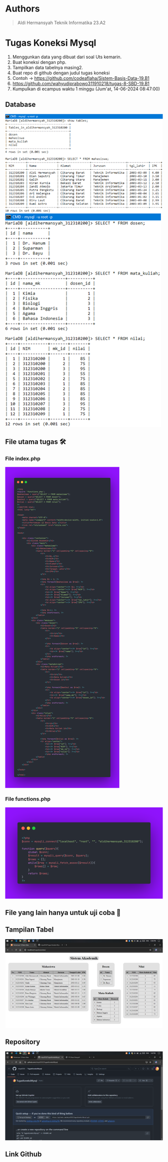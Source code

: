 # Authors
> Aldi Hermansyah Teknik Informatika 23.A2

# Tugas Koneksi Mysql
1. Menggunkan data yang dibuat dari soal Uts kemarin.
2. Buat koneksi dengan php.
3. Tampilkan data tabelnya masing2.
4. Buat repo di github dengan judul tugas koneksi
5. Contoh -> https://github.com/codeaflaha/Sistem-Basis-Data-19.B1
6. https://github.com/wahyudiprabowo311910218/tugas-8-SBD-19.B1
7. Kumpulkan di ecampus waktu 1 minggu (Jum'at, 14-06-2024 08:47:00)

## Database
<img src="P12 - 1 database aldihermansyah312310200.png" img>
<img src="P12 - 2 database aldihermansyah312310200.png" img>

## File utama tugas 🛠
### File index.php
  <img src="P12 - php index.png" img>
  
### File functions.php
<img src="P12 - php functions.png" img>

## File yang lain hanya untuk uji coba 📝

## Tampilan Tabel
<img src="P12 - hasil tabel.png" img>

## Repository
<img src="P12 - repository.png" img>

## Link Github
<a href=""></a>
